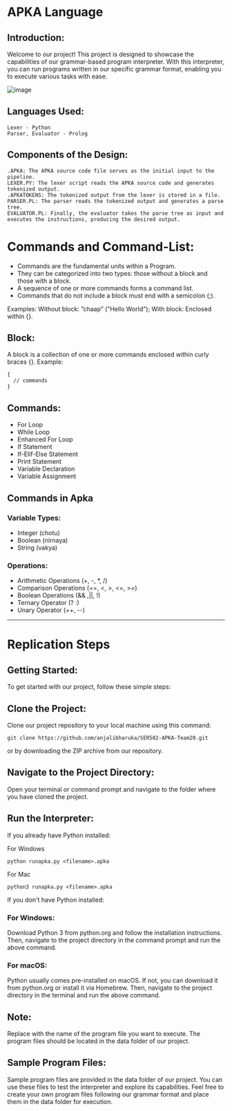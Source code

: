# APKA Language

## Introduction:

Welcome to our project! This project is designed to showcase the capabilities of our grammar-based program interpreter. With this interpreter, you can run programs written in our specific grammar format, enabling you to execute various tasks with ease.

![image](https://github.com/withPrasheel/APKA-Language/assets/38638028/7790c338-f1a6-465d-bac2-9c3f8bac59d7) 

## Languages Used:
```
Lexer - Python
Parser, Evaluator - Prolog
```

## Components of the Design:
```
.APKA: The APKA source code file serves as the initial input to the pipeline. 
LEXER.PY: The lexer script reads the APKA source code and generates tokenized output.
.APKATOKENS: The tokenized output from the lexer is stored in a file.
PARSER.PL: The parser reads the tokenized output and generates a parse tree.
EVALUATOR.PL: Finally, the evaluator takes the parse tree as input and executes the instructions, producing the desired output.
```

# Commands and Command-List:
- Commands are the fundamental units within a Program. 
- They can be categorized into two types: those without a block and those with a block. 
- A sequence of one or more commands forms a command list. 
- Commands that do not include a block must end with a semicolon (;).

Examples:
Without block: ”chaap” ("Hello World");
With block: Enclosed within {}.

## Block:
A block is a collection of one or more commands enclosed within curly braces {}.
Example:
```
{
  // commands
}
```

## Commands:
- For Loop
- While Loop
- Enhanced For Loop
- If Statement
- If-Elif-Else Statement
- Print Statement
- Variable Declaration
- Variable Assignment

## Commands in Apka
### Variable Types:
- Integer (chotu)
- Boolean (nirnaya)
- String (vakya)

### Operations:
- Arithmetic Operations (+, -, *, /)
- Comparison Operations (==, <, >, <=, >=)
- Boolean Operations (&& ,||, !)
- Ternary Operator (? :)
- Unary Operator (++, --)

---------------------

# Replication Steps

## Getting Started:
To get started with our project, follow these simple steps:

## Clone the Project: 
Clone our project repository to your local machine using this command:
```
git clone https://github.com/anjalibharuka/SER502-APKA-Team20.git
```


or by downloading the ZIP archive from our repository.

## Navigate to the Project Directory: 
Open your terminal or command prompt and navigate to the folder where you have cloned the project.

## Run the Interpreter:
If you already have Python installed:

For Windows
```
python runapka.py <filename>.apka
```
For Mac
```
python3 runapka.py <filename>.apka
```

If you don't have Python installed:

### For Windows:
Download Python 3 from python.org and follow the installation instructions. Then, navigate to the project directory in the command prompt and run the above command.

### For macOS: 
Python usually comes pre-installed on macOS. If not, you can download it from python.org or install it via Homebrew. Then, navigate to the project directory in the terminal and run the above command.

## Note:
Replace <Filename> with the name of the program file you want to execute. The program files should be located in the data folder of our project.

## Sample Program Files:

Sample program files are provided in the data folder of our project. You can use these files to test the interpreter and explore its capabilities. Feel free to create your own program files following our grammar format and place them in the data folder for execution.

